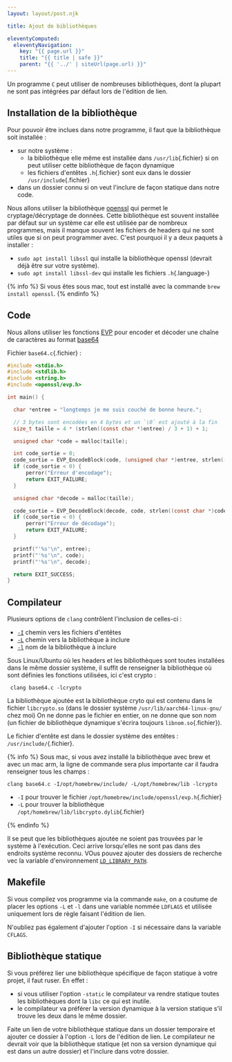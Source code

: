 ```yaml
---
layout: layout/post.njk

title: Ajout de bibliothèques

eleventyComputed:
  eleventyNavigation:
    key: "{{ page.url }}"
    title: "{{ title | safe }}"
    parent: "{{ '../' | siteUrl(page.url) }}"
---
```



Un programme `C` peut utiliser de nombreuses bibliothèques, dont la plupart ne sont pas intégrées par défaut lors de l'édition de lien.

## Installation de la bibliothèque

Pour pouvoir être inclues dans notre programme, il faut que la bibliothèque soit installée :

- sur notre système :
  - la bibliothèque elle même est installée dans `/usr/lib`{.fichier} si on peut utiliser cette bibliothèque de façon dynamique
  - les fichiers d'entêtes `.h`{.fichier} sont eux dans le dossier `/usr/include`{.fichier}
- dans un dossier connu si on veut l'inclure de façon statique dans notre code.

Nous allons utiliser la bibliothèque [openssl](https://www.openssl.org/) qui permet le cryptage/décryptage de données. Cette bibliothèque est souvent installée par défaut sur un système car elle est utilisée par de nombreux programmes, mais il manque souvent les fichiers de headers qui ne sont utiles que si on peut programmer avec. C'est pourquoi il y a deux paquets à installer :

- `sudo apt install libssl` qui installe la bibliothèque openssl (devrait déjà être sur votre système).
- `sudo apt install libssl-dev` qui installe les fichiers `.h`{.language-}

{% info %}
Si vous êtes sous mac, tout est installé avec la commande `brew install openssl`.
{% endinfo %}

## Code

Nous allons utiliser les fonctions [EVP](https://www.openssl.org/docs/man3.1/man7/evp.html) pour encoder et décoder une chaîne de caractères au format [base64](https://fr.wikipedia.org/wiki/Base64)

Fichier `base64.c`{.fichier} :

```c
#include <stdio.h>
#include <stdlib.h>
#include <string.h>
#include <openssl/evp.h>

int main() {

  char *entree = "longtemps je me suis couché de bonne heure.";

  // 3 bytes sont encodées en 4 bytes et un `\0` est ajouté à la fin
  size_t taille = 4 * (strlen((const char *)entree) / 3 + 1) + 1;

  unsigned char *code = malloc(taille);

  int code_sortie = 0;
  code_sortie = EVP_EncodeBlock(code, (unsigned char *)entree, strlen((const char *)entree));
  if (code_sortie < 0) {
      perror("Erreur d'encodage");
      return EXIT_FAILURE;
  }

  unsigned char *decode = malloc(taille);

  code_sortie = EVP_DecodeBlock(decode, code, strlen((const char *)code));
  if (code_sortie < 0) {
      perror("Erreur de décodage");
      return EXIT_FAILURE;
  }

  printf("'%s'\n", entree);
  printf("'%s'\n", code);
  printf("'%s'\n", decode);

  return EXIT_SUCCESS;
}

```

## Compilateur

Plusieurs options de `clang` contrôlent l'inclusion de celles-ci :

- [`-I`](https://clang.llvm.org/docs/ClangCommandLineReference.html#cmdoption-clang-I-dir) chemin vers les fichiers d'entêtes
- [`-L`](https://clang.llvm.org/docs/ClangCommandLineReference.html#cmdoption-clang-L-dir) chemin vers la bibliothèque à inclure
- [`-l`](https://clang.llvm.org/docs/ClangCommandLineReference.html#cmdoption-clang-l-arg) nom de la bibliothèque à inclure

Sous Linux/Ubuntu où les headers et les bibliothèques sont toutes installées dans le même dossier système, il suffit de renseigner la bibliothèque où sont définies les fonctions utilisées, ici c'est crypto :

```
 clang base64.c -lcrypto

 ```

La bibliothèque ajoutée est la bibliothèque cryto qui est contenu dans le fichier `libcrypto.so` (dans le dossier système `/usr/lib/aarch64-linux-gnu/` chez moi) On ne donne pas le fichier en entier, on ne donne que son nom (un fichier de  bibliothèque dynamique s'écrira toujours `libnom.so`{.fichier}).

Le fichier d'entête est dans le dossier système des entêtes : `/usr/include/`{.fichier}.

{% info %}
Sous mac, si vous avez installé la bibliothèque avec brew et avec un mac arm, la ligne de commande sera plus importante car il faudra renseigner tous les champs :

```
clang base64.c -I/opt/homebrew/include/ -L/opt/homebrew/lib -lcrypto
```

- `-I` pour trouver le fichier `/opt/homebrew/include/openssl/evp.h`{.fichier}
- `-L` pour trouver la bibliothèque `/opt/homebrew/lib/libcrypto.dylib`{.fichier}

{% endinfo %}

Il se peut que les bibliothèques ajoutée ne soient pas trouvées par le système à l'exécution. Ceci arrive lorsqu'elles ne sont pas dans des endroits système reconnu. VOus pouvez ajouter des dossiers de recherche vec la variable d'environnement [`LD_LIBRARY_PATH`](https://linuxhint.com/what-is-ld-library-path/).

## Makefile

Si vous compilez vos programme via la commande `make`, on a coutume de placer les options `-L` et `-l` dans une variable nommée `LDFLAGS` et utilisée uniquement lors de règle faisant l'édition de lien.

N'oubliez pas également d'ajouter l'option `-I` si nécessaire dans la variable `CFLAGS`.

## Bibliothèque statique

Si vous préférez lier une bibliothèque spécifique de façon statique à votre projet, il faut ruser. En effet :

- si vous utiliser l'option `-static` le compilateur va rendre statique toutes les bibliothèques dont la `libc` ce qui est inutile.
- le compilateur va préférer la version dynamique à la version statique s'il trouve les deux dans le même dossier.

Faite un lien de votre bibliothèque statique dans un dossier temporaire et ajouter ce dossier à l'option `-L` lors de l'édition de lien. Le compilateur ne devrait voir que la bibliothèque statique (et non sa version dynamique qui est dans un autre dossier) et l'inclure dans votre dossier.
